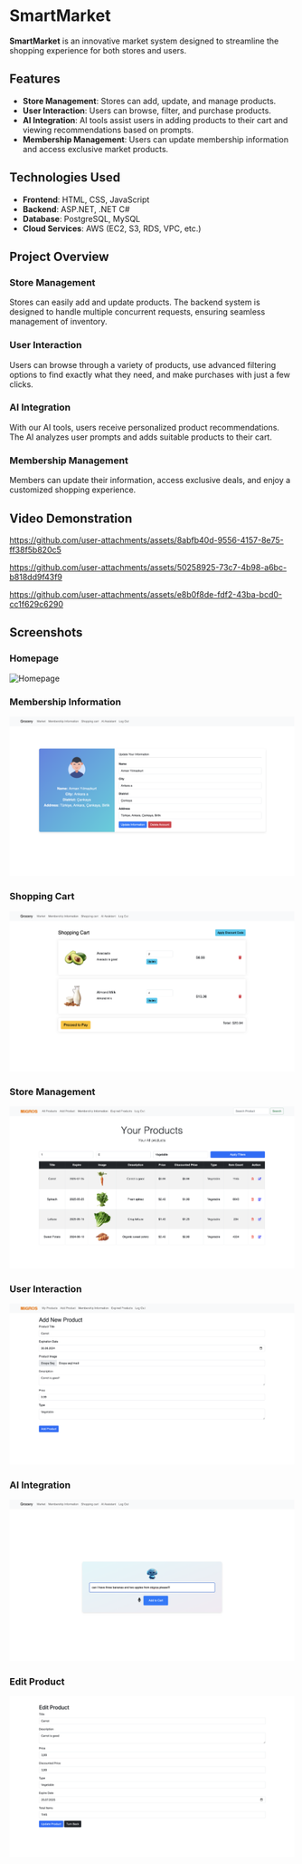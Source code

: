 # SmartMarket

**SmartMarket** is an innovative market system designed to streamline the shopping experience for both stores and users.

## Features
- **Store Management**: Stores can add, update, and manage products.
- **User Interaction**: Users can browse, filter, and purchase products.
- **AI Integration**: AI tools assist users in adding products to their cart and viewing recommendations based on prompts.
- **Membership Management**: Users can update membership information and access exclusive market products.

## Technologies Used
- **Frontend**: HTML, CSS, JavaScript
- **Backend**: ASP.NET, .NET C#
- **Database**: PostgreSQL, MySQL
- **Cloud Services**: AWS (EC2, S3, RDS, VPC, etc.)

## Project Overview

### Store Management
Stores can easily add and update products. The backend system is designed to handle multiple concurrent requests, ensuring seamless management of inventory.

### User Interaction
Users can browse through a variety of products, use advanced filtering options to find exactly what they need, and make purchases with just a few clicks.

### AI Integration
With our AI tools, users receive personalized product recommendations. The AI analyzes user prompts and adds suitable products to their cart.

### Membership Management
Members can update their information, access exclusive deals, and enjoy a customized shopping experience.

## Video Demonstration
https://github.com/user-attachments/assets/8abfb40d-9556-4157-8e75-ff38f5b820c5

https://github.com/user-attachments/assets/50258925-73c7-4b98-a6bc-b818dd9f43f9

https://github.com/user-attachments/assets/e8b0f8de-fdf2-43ba-bcd0-cc1f629c6290


## Screenshots

### Homepage
![Homepage](images/img1.png)

### Membership Information
![Membership Information](images/img2.png)

### Shopping Cart
![Shopping Cart](images/img3.png)

### Store Management
![Store Management](images/img4.png)

### User Interaction
![User Interaction](images/img5.png)

### AI Integration
![AI Integration](images/img6.png)

### Edit Product
![Edit Product](images/img7.png)

